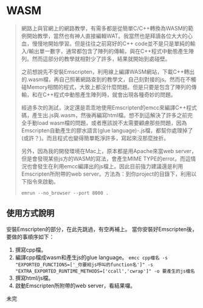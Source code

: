 # WASM
> 網路上與官網上的網路教學，有需多都是從簡單C/C++轉換為WASM的範例開始教學，當然也有神人直接編輯WAT。我當然也是拜讀各位大大的心血，慢慢地開始學習。但是往往之前寫好的C++ code並不是只是單純的輸入/輸出單一數字，通常都包含了陣列的傳輸，與在C++程式中動態產生陣列。然而這部分的教學就相對少了許多，結果就開始到處碰壁。
> 
> 之前想說先不安裝Emscripten，利用線上編譯WASM網站，下載C++轉出的.wasm檔，再自己照著網路查到的教學文，自己刻對接的js。然而在不觸碰Memory相關的程式，大致上都沒什麼問題。但是只要是包含了陣列的傳輸，和在C++程式中動態產生陣列時，就會出現各種奇妙的問題。
> 
> 經過多次的測試，決定還是乖乖地使用Emscripten的emcc來編譯C++程式碼，產生出.js與.wasm，然後再編寫html檔。想不到這解決了許多之前完全手動load wasm檔的問題，或者應該說不太需要顧慮那些問題，因為Emscripten自動產生的膠水語言(glue language)-.js檔，都幫你處理掉了(或許？)。而且程式也變得簡單乾淨許多，寫起來沒那麼挫折。
> 
> 另外，因為我的開發環境在Mac上，原本都是用Apache來當web server，但是會發現某些js方的WASM的寫法，會產生MIME TYPE的error。而這情況也會發生在利用emcc編譯出的js檔上。因此目前強力建議還是利用Emscripten所附帶的web server。方法為：到你project的目錄下，利用以下指令來啟動。
> 
> `emrun --no_browser --port 8000 .`
> 
## 使用方式說明
安裝Emscripten的部分，在此先跳過，有空再補上。
當你安裝好Emscripten後，要做的事順序如下：
1. 撰寫cpp檔。
2. 編譯cpp檔成wasm和產生js的glue language。
`emcc cpp檔名 -s "EXPORTED_FUNCTIONS=['_你要給js呼叫的function名']" -s "EXTRA_EXPORTED_RUNTIME_METHODS=['ccall','cwrap']" -o 要產生的js檔名`
3. 撰寫html/js檔。
4. 啟動Emscripten所附帶的web server，看結果囉。 

未完

